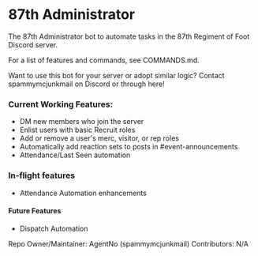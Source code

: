 # 87th Administrator
The 87th Administrator bot to automate tasks in the 87th Regiment of Foot Discord server.

For a list of features and commands, see COMMANDS.md.

Want to use this bot for your server or adopt similar logic? Contact spammymcjunkmail on Discord or through here!

### Current Working Features:
- DM new members who join the server
- Enlist users with basic Recruit roles
- Add or remove a user's merc, visitor, or rep roles
- Automatically add reaction sets to posts in #event-announcements
- Attendance/Last Seen automation

### In-flight features
- Attendance Automation enhancements

#### Future Features
- Dispatch Automation

Repo Owner/Maintainer: AgentNo (spammymcjunkmail)
Contributors: N/A
